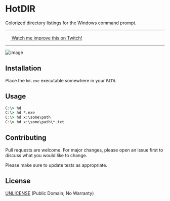 # HotDIR

Colorized directory listings for the Windows command prompt.

---

<a href="https://www.twitch.tv/veganaiZe"><img src="https://github.com/veganaize/HotDIR/assets/7102064/911991a9-f199-4475-a66f-c893e939bd80" width="16px" /> Watch me improve this on Twitch!</a>

---

![image](https://github.com/veganaize/HotDIR/assets/7102064/b8608983-0ad2-4192-b9ec-50e0711c6e25)


## Installation

Place the `hd.exe` executable somewhere in your `PATH`.


## Usage

```cmd
C:\> hd
C:\> hd *.exe
C:\> hd x:\some\path
C:\> hd x:\some\path\*.txt
```


## Contributing

Pull requests are welcome. For major changes, please open an issue first
to discuss what you would like to change.

Please make sure to update tests as appropriate.


## License

[UNLICENSE](https://unlicense.org/) (Public Domain; No Warranty)
